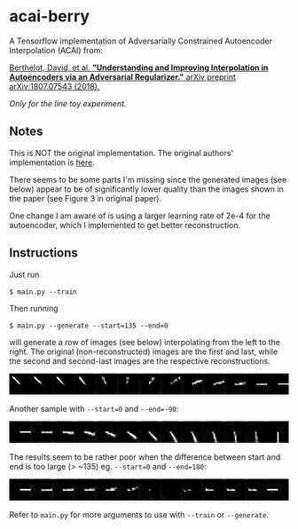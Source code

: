 # acai-berry

A Tensorflow implementation of Adversarially Constrained Autoencoder Interpolation (ACAI) from:

[Berthelot, David, et al. **"Understanding and Improving Interpolation in Autoencoders via an Adversarial Regularizer."** arXiv preprint arXiv:1807.07543 (2018).](https://arxiv.org/abs/1807.07543)

*Only for the line toy experiment.*

## Notes

This is NOT the original implementation. The original authors' implementation is [here](https://github.com/brain-research/acai).

There seems to be some parts I'm missing since the generated images (see below) appear to be of significantly lower quality than the images shown in the paper (see Figure 3 in original paper).

One change I am aware of is using a larger learning rate of 2e-4 for the autoencoder, which I implemented to get better reconstruction.

## Instructions

Just run

```
$ main.py --train
```

Then running

```
$ main.py --generate --start=135 --end=0
```

will generate a row of images (see below) interpolating from the left to the right. The original (non-reconstructed) images are the first and last, while the second and second-last images are the respective reconstructions.

![Sample image to reproduce Figure 3 in original paper](https://raw.githubusercontent.com/greentfrapp/acai-berry/master/sample_1.png)

Another sample with `--start=0` and `--end=-90`:

![Interpolating from 0 to -90 degrees](https://raw.githubusercontent.com/greentfrapp/acai-berry/master/sample_2.png)

The results seem to be rather poor when the difference between start and end is too large (> ~135) eg. `--start=0` and `--end=180`:

![Poor results when attempting to interpolate from 0 to 180 degrees](https://raw.githubusercontent.com/greentfrapp/acai-berry/master/sample_3.png)

Refer to `main.py` for more arguments to use with `--train` or `--generate`.

